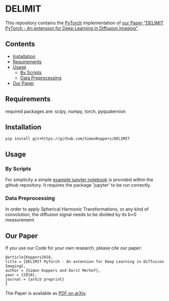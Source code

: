 # DELIMIT

This repository contains the [PyTorch](https://pytorch.org) implementation of [our Paper "DELIMIT PyTorch - An extension for Deep Learning in Diffusion Imaging"](#our-paper).

## Contents
* [Installation](#installation)
* [Requirements](#requirements)
* [Usage](#usage)
  * [By Scripts](#by-scripts)
  * [Data Preprocessing](#preprocessing)
 * [Our Paper](#our-paper)

## Requirements
required packages are:
scipy, numpy, torch, pyquaternion

## Installation
`pip install git+https://github.com/SimonKoppers/DELIMIT` 

## Usage
### By Scripts
For simplicity a simple [example jupyter notebook](https://github.com/SimonKoppers/DELIMIT/blob/master/example.ipynb) is provided within the github repository.
It requires the package 'jupyter' to be run correctly.

### Data Preprocessing
In order to apply Spherical Harmonic Transformations, or any kind of convolution, the diffusion signal needs to be divided by its b=0 measurement.

## Our Paper
If you use our Code for your own research, please cite our paper:
```
@article{Koppers2018,
title = {DELIMIT PyTorch - An extension for Deep Learning in Diffusion Imaging},
author = {Simon Koppers and Dorit Merhof},
year = {2018},
journal = {arXiV preprint}
}
```
The Paper is available as [PDF on arXiv](https://arxiv.org/abs/1808.01517).